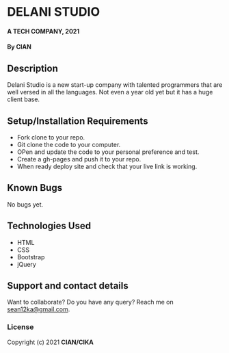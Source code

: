 # DELANI STUDIO
#### A TECH COMPANY, 2021
#### By **CIAN**
## Description
Delani Studio is a new start-up company with talented programmers that are well versed in all the languages. Not even a year old yet but it has a huge client base.
## Setup/Installation Requirements
* Fork clone to your repo.
* Git clone the code to your computer.
* OPen and update the code to your personal preference and test.
* Create a gh-pages and push it to your repo.
* When ready deploy site and check that your live link is working.

## Known Bugs
No bugs yet.
## Technologies Used
* HTML
* CSS
* Bootstrap
* jQuery
## Support and contact details
Want to collaborate? Do you have any query? Reach me on sean12ka@gmail.com. 
### License

Copyright (c) 2021 **CIAN/CIKA**